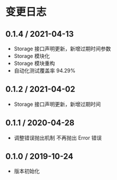 # 变更日志

## 0.1.4 / 2021-04-13

-   Storage 接口声明更新，新增过期时间参数
-   Storage 模块化
-   Storage 模块重构
-   自动化测试覆盖率 94.29%

## 0.1.2 / 2021-04-02

-   Storage 接口声明更新，新增过期时间

## 0.1.1 / 2020-04-28

-   调整错误抛出机制 不再抛出 Error 错误

## 0.1.0 / 2019-10-24

-   版本初始化
